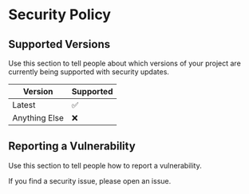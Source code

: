 # Security Policy

## Supported Versions

Use this section to tell people about which versions of your project are
currently being supported with security updates.

| Version       | Supported          |
|---------------|--------------------|
| Latest        | :white_check_mark: |
| Anything Else | :x:                |

## Reporting a Vulnerability

Use this section to tell people how to report a vulnerability.

If you find a security issue, please open an issue.
